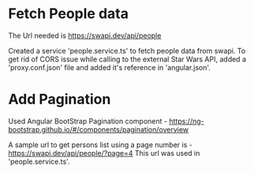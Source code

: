 # Fetch People data
The Url needed is https://swapi.dev/api/people 

Created a service 'people.service.ts' to fetch people data from swapi. To get rid of CORS issue while calling to the external Star Wars API, added  a 'proxy.conf.json' file and added it's reference in 'angular.json'.

# Add Pagination

Used Angular BootStrap Pagination component - https://ng-bootstrap.github.io/#/components/pagination/overview

A sample url to get persons list using a page number is - https://swapi.dev/api/people/?page=4
This url was used in 'people.service.ts'.

